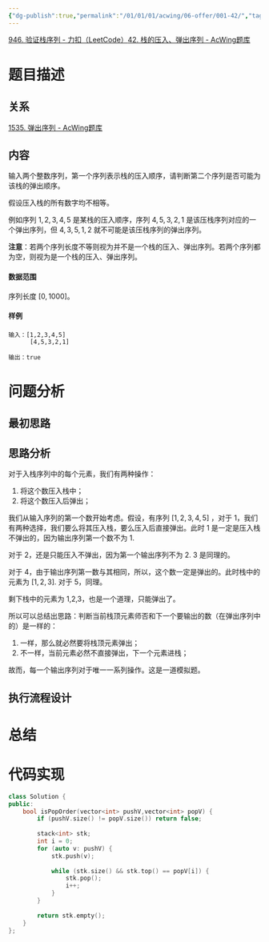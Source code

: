```yaml
---
{"dg-publish":true,"permalink":"/01/01/01/acwing/06-offer/001-42/","tags":["personal/blog","algorithm/stack","algorithm/剑指offer","algorithm/brute-force","algorithm/LeetCode","algorithm/模板题"]}
---
```


[946. 验证栈序列 - 力扣（LeetCode）](https://leetcode.cn/problems/validate-stack-sequences/description/)[42. 栈的压入、弹出序列 - AcWing题库](https://www.acwing.com/problem/content/description/40/)
# 题目描述
## 关系
[1535. 弹出序列 - AcWing题库](https://www.acwing.com/problem/content/description/1537/)
## 内容
输入两个整数序列，第一个序列表示栈的压入顺序，请判断第二个序列是否可能为该栈的弹出顺序。

假设压入栈的所有数字均不相等。

例如序列 $1,2,3,4,5$ 是某栈的压入顺序，序列 $4,5,3,2,1$ 是该压栈序列对应的一个弹出序列，但 $4,3,5,1,2$ 就不可能是该压栈序列的弹出序列。

**注意**：若两个序列长度不等则视为并不是一个栈的压入、弹出序列。若两个序列都为空，则视为是一个栈的压入、弹出序列。

#### 数据范围

序列长度 $[0,1000]$。

#### 样例

```
输入：[1,2,3,4,5]
      [4,5,3,2,1]

输出：true
```
# 问题分析
## 最初思路

## 思路分析
对于入栈序列中的每个元素，我们有两种操作：
 1. 将这个数压入栈中；
 2. 将这个数压入后弹出；

我们从输入序列的第一个数开始考虑。假设，有序列 $\displaystyle [1,2,3,4,5]$ ，对于 1，我们有两种选择，我们要么将其压入栈，要么压入后直接弹出。此时 1 是一定是压入栈不弹出的，因为输出序列第一个数不为 1.

对于 2，还是只能压入不弹出，因为第一个输出序列不为 2. 3 是同理的。

对于 4，由于输出序列第一数与其相同，所以，这个数一定是弹出的。此时栈中的元素为 $\displaystyle [1,2,3]$. 对于 5，同理。

剩下栈中的元素为 1,2,3，也是一个道理，只能弹出了。

所以可以总结出思路：判断当前栈顶元素师否和下一个要输出的数（在弹出序列中的）是一样的：
 1. 一样，那么就必然要将栈顶元素弹出；
 2. 不一样，当前元素必然不直接弹出，下一个元素进栈；

 故而，每一个输出序列对于唯一一系列操作。这是一道模拟题。
## 执行流程设计

# 总结

# 代码实现
```c++
class Solution {
public:
    bool isPopOrder(vector<int> pushV,vector<int> popV) {
        if (pushV.size() != popV.size()) return false;
        
        stack<int> stk;
        int i = 0;
        for (auto v: pushV) {
            stk.push(v);
            
            while (stk.size() && stk.top() == popV[i]) {
                stk.pop();
                i++;
            }
        }
        
        return stk.empty();
    }
};
```